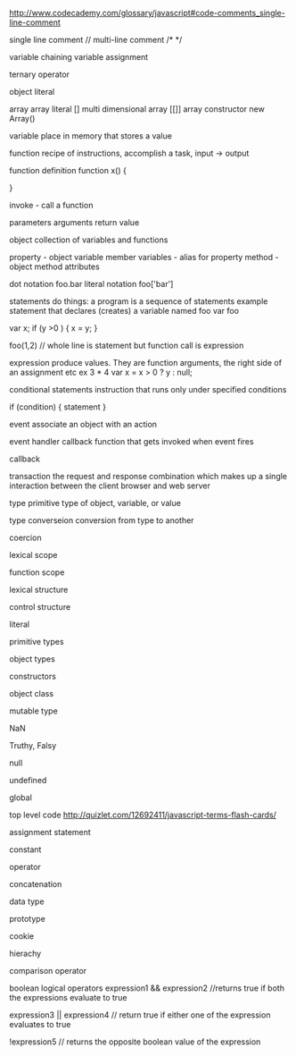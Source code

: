 http://www.codecademy.com/glossary/javascript#code-comments_single-line-comment

single line comment
//
multi-line comment
/*
 */

variable chaining
variable assignment

ternary operator

object literal


array
array literal []
multi dimensional array [[]]
array constructor new Array()

variable
place in memory that stores a value

function
recipe of instructions, accomplish a task, input -> output

function definition
function x() {

}

invoke - call a function

parameters
arguments
return value

object
collection of variables and functions

property - object variable
member variables - alias for property
method - object method
attributes

dot notation
foo.bar
literal notation
foo['bar']

statements do things: a program is a sequence of statements
example
statement that declares (creates) a variable named foo
var foo

var x;
if (y >0 ) {
  x = y;
}

foo(1,2) // whole line is statement but function call is expression

expression produce values. They are function arguments, the right side of an assignment etc
ex
3 * 4
var x = x > 0 ? y : null;


conditional statements
instruction that runs only under specified conditions

if (condition) {
  statement
}

event
associate an object with an action

event handler
callback function that gets invoked when event fires


callback

transaction
the request and response combination which makes up a single interaction between the client browser and web server


type
primitive type of object, variable, or value

type converseion
conversion from type to another

coercion

lexical scope

function scope

lexical structure

control structure

literal

primitive types

object types

constructors

object class

mutable type

NaN

Truthy, Falsy

null

undefined

global

top level code
http://quizlet.com/12692411/javascript-terms-flash-cards/

assignment statement

constant

operator

concatenation

data type

prototype

cookie

hierachy

comparison operator

boolean logical operators
expression1 && expression2 //returns true if both the expressions evaluate to true

expression3 || expression4 // return true if either one of the expression evaluates to true

!expression5 // returns the opposite boolean value of the expression

